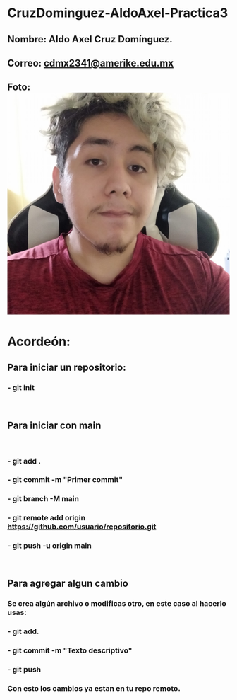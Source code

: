 # CruzDominguez-AldoAxel-Practica3

## Nombre: Aldo Axel Cruz Domínguez.
## Correo: cdmx2341@amerike.edu.mx

## Foto: ![Foto](Foto.jpg)



# Acordeón: 

## Para iniciar un repositorio:

### - git init 
<br>

## Para iniciar con main 
<br>

### - git add .
### - git commit -m "Primer commit"
### - git branch -M main
### - git remote add origin https://github.com/usuario/repositorio.git
### - git push -u origin main
<br>

## Para agregar algun cambio

### Se crea algún archivo o modificas otro, en este caso al hacerlo usas: 

### - git add. 
### - git commit -m "Texto descriptivo"
### - git push

### Con esto los cambios ya estan en tu repo remoto. 
